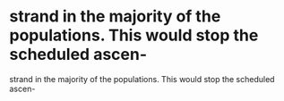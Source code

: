 # strand in the majority of the populations. This would stop the scheduled ascen-

strand in the majority of the populations. This would stop the scheduled ascen-
